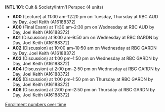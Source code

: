 **INTL 101**: Cult & Society/Intrn'l Perspec (4 units)

- **A00** (Lecture) at 11:00 am–12:20 pm on Tuesday, Thursday at RBC AUD by Day, Joel Keith (A16188372)
- **A00** (Final Exam) at 11:30 am–2:30 pm on Wednesday at RBC AUD by Day, Joel Keith (A16188372)
- **A01** (Discussion) at 9:00 am–9:50 am on Wednesday at RBC GARDN by Day, Joel Keith (A16188372)
- **A02** (Discussion) at 10:00 am–10:50 am on Wednesday at RBC GARDN by Day, Joel Keith (A16188372)
- **A03** (Discussion) at 1:00 pm–1:50 pm on Wednesday at RBC GARDN by Day, Joel Keith (A16188372)
- **A04** (Discussion) at 2:00 pm–2:50 pm on Wednesday at RBC GARDN by Day, Joel Keith (A16188372)
- **A05** (Discussion) at 1:00 pm–1:50 pm on Thursday at RBC GARDN by Day, Joel Keith (A16188372)
- **A06** (Discussion) at 2:00 pm–2:50 pm on Thursday at RBC GARDN by Day, Joel Keith (A16188372)

[Enrollment numbers over time](./INTL101.tsv)
